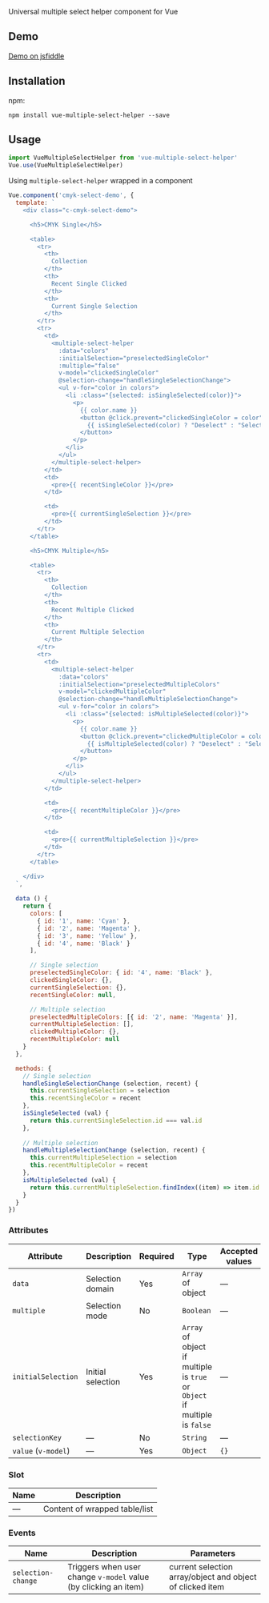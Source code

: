 Universal multiple select helper component for Vue

## Demo

[Demo on jsfiddle](https://jsfiddle.net/raymondralibi/o2s9pufa/)

## Installation

npm:

```shell
npm install vue-multiple-select-helper --save
```

## Usage

```js
import VueMultipleSelectHelper from 'vue-multiple-select-helper'
Vue.use(VueMultipleSelectHelper)
```

Using `multiple-select-helper` wrapped in a component
```js
Vue.component('cmyk-select-demo', {
  template: `
    <div class="c-cmyk-select-demo">

      <h5>CMYK Single</h5>

      <table>
        <tr>
          <th>
            Collection
          </th>
          <th>
            Recent Single Clicked
          </th>
          <th>
            Current Single Selection
          </th>
        </tr>
        <tr>
          <td>
            <multiple-select-helper
              :data="colors"
              :initialSelection="preselectedSingleColor"
              :multiple="false"
              v-model="clickedSingleColor"
              @selection-change="handleSingleSelectionChange">
              <ul v-for="color in colors">
                <li :class="{selected: isSingleSelected(color)}">
                  <p>
                    {{ color.name }}
                    <button @click.prevent="clickedSingleColor = color">
                      {{ isSingleSelected(color) ? "Deselect" : "Select" }}
                    </button>
                  </p>
                </li>
              </ul>
            </multiple-select-helper>
          </td>
          <td>
            <pre>{{ recentSingleColor }}</pre>
          </td>

          <td>
            <pre>{{ currentSingleSelection }}</pre>
          </td>
        </tr>
      </table>

      <h5>CMYK Multiple</h5>

      <table>
        <tr>
          <th>
            Collection
          </th>
          <th>
            Recent Multiple Clicked
          </th>
          <th>
            Current Multiple Selection
          </th>
        </tr>
        <tr>
          <td>
            <multiple-select-helper
              :data="colors"
              :initialSelection="preselectedMultipleColors"
              v-model="clickedMultipleColor"
              @selection-change="handleMultipleSelectionChange">
              <ul v-for="color in colors">
                <li :class="{selected: isMultipleSelected(color)}">
                  <p>
                    {{ color.name }}
                    <button @click.prevent="clickedMultipleColor = color">
                      {{ isMultipleSelected(color) ? "Deselect" : "Select" }}
                    </button>
                  </p>
                </li>
              </ul>
            </multiple-select-helper>
          </td>

          <td>
            <pre>{{ recentMultipleColor }}</pre>
          </td>

          <td>
            <pre>{{ currentMultipleSelection }}</pre>
          </td>
        </tr>
      </table>

    </div>
  `,
  
  data () {
    return {
      colors: [
        { id: '1', name: 'Cyan' },
        { id: '2', name: 'Magenta' },
        { id: '3', name: 'Yellow' },
        { id: '4', name: 'Black' }
      ],

      // Single selection
      preselectedSingleColor: { id: '4', name: 'Black' },
      clickedSingleColor: {},
      currentSingleSelection: {},
      recentSingleColor: null,

      // Multiple selection
      preselectedMultipleColors: [{ id: '2', name: 'Magenta' }],
      currentMultipleSelection: [],
      clickedMultipleColor: {},
      recentMultipleColor: null
    }
  },

  methods: {
    // Single selection
    handleSingleSelectionChange (selection, recent) {
      this.currentSingleSelection = selection
      this.recentSingleColor = recent
    },
    isSingleSelected (val) {
      return this.currentSingleSelection.id === val.id
    },
    
    // Multiple selection
    handleMultipleSelectionChange (selection, recent) {
      this.currentMultipleSelection = selection
      this.recentMultipleColor = recent
    },
    isMultipleSelected (val) {
      return this.currentMultipleSelection.findIndex((item) => item.id === val.id) !== -1
    }
  }
})
```

### Attributes
| Attribute | Description | Required | Type | Accepted values | Default |
|---|---|---|---|---|---|
| `data` | Selection domain | Yes | `Array` of object | — | — |
| `multiple` | Selection mode | No | `Boolean` | — | `true` |
| `initialSelection` | Initial selection | Yes | `Array` of object if multiple is `true` or `Object` if multiple is `false` | — | — |
| `selectionKey` | — | No | `String` | — | `'id'` |
| `value` (`v-model`) | — | Yes | `Object` | `{}` | `{}` |
### Slot
| Name | Description |
|---|---|
| — | Content of wrapped table/list |
### Events
| Name | Description | Parameters |
|---|---|---|
| `selection-change` | Triggers when user change `v-model` value (by clicking an item) | current selection array/object and object of clicked item |
